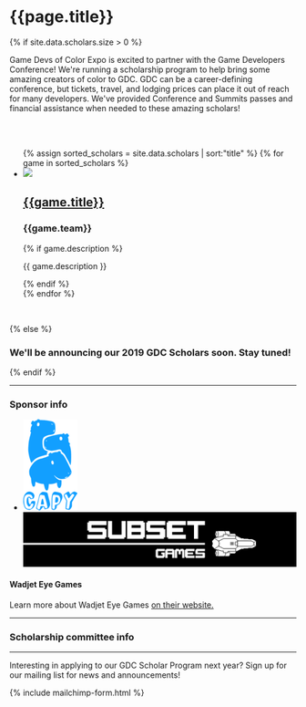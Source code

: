 # {{page.title}}

{% if site.data.scholars.size > 0 %}

Game Devs of Color Expo is excited to partner with the Game Developers Conference! We're running a scholarship program to help bring some amazing creators of color to GDC. GDC can be a career-defining conference, but tickets, travel, and lodging prices can place it out of reach for many developers. We've provided Conference and Summits passes and financial assistance when needed to these amazing scholars!

<br/>
<br/>

  <ul class="list-unstyled">
    {% assign sorted_scholars = site.data.scholars | sort:"title" %}
    {% for game in sorted_scholars %}
    <li class="list-data col-container">
      <div class="col-3">
        <a href="{{game.link}}" target="_blank">
          <img src="/assets/images/scholars/2019/{{game.image}}" class="list-data-photo">
        </a>
      </div>
      <div class="col-3-2">
        <a href="{{game.link}}" target="_blank">
          <h2 class="list-data-title">{{game.title}}</h2>
        </a>
        <h3 class="list-data-title">{{game.team}}</h3>
        {% if game.description %}
        <p class="list-data-description text-smaller">{{ game.description }}</p>
        {% endif %}
      </div>
    </li>
    {% endfor %}
  </ul>
  <br>

{% else %}

### We'll be announcing our 2019 GDC Scholars soon. Stay tuned!

{% endif %}

----

### Sponsor info

<ul class="col-container sponsors-container">
<li class="col-3">
<p>
<a href="http://www.capybaragames.com" target="_blank">
<img src="/assets/images/scholars/2019/CapybaraGames_logo.png">
</a>
		  
<a href="https://subsetgames.com/" target="_blank">
<img src="/assets/images/scholars/2019/SubsetGames_logo.png">
</a>
</p>

</ul>


<h4>Wadjet Eye Games</h4>
<p>
Learn more about Wadjet Eye Games <a href="http://www.wadjeteyegames.com/" target="_blank">on their website.</a>
</p>

----

### Scholarship committee info

----

Interesting in applying to our GDC Scholar Program next year? Sign up for our mailing list for news and announcements!

{% include mailchimp-form.html %}